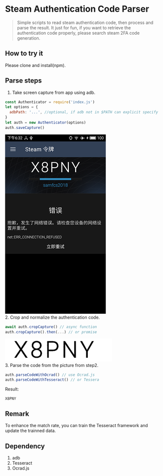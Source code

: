 # Steam Authentication Code Parser

> Simple scripts to read steam authentication code, then process and parse the result. It just for fun, if you want to retrieve the authentication code properly, please search steam 2FA code generation.

## How to try it
Please clone and install(npm).

## Parse steps
1. Take screen capture from app using adb.
```js
const Authenticator = require('index.js')
let options = {
  adbPath: '...', //optional, if adb not in $PATH can explicit specify it
}
let auth = new Authenticator(options)
auth.saveCapture()
```   
![](demo/screen.png)  
2. Crop and normalize the authentication code.
```js
await auth.cropCapture() // async function
auth.cropCapture().then(...) // or promise
```
![](demo/crop.png)  
3. Parse the code from the picture from step2.
```js
auth.parseCodeWithOcrad() // use Ocrad.js
auth.parseCodeWithTesseract() // or Tessera
```
Result:
```
X8PNY
```
## Remark 
To enhance the match rate, you can train the Tesseract framework and update the trainned data.  

## Dependency
1. adb
2. Tesseract
3. Ocrad.js 